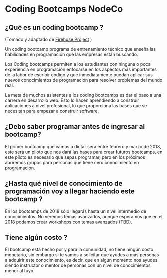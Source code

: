 # Coding Bootcamps NodeCo

## ¿Qué es un coding bootcamp ?
(Tomado y adaptado de [Firehose Project](https://thefirehoseproject.com/developer-guide/1) )

Un coding bootcamp programa de entrenamiento técnico que enseña las habilidades en programación que las empresas están buscando.

Los Coding bootcamps permiten a los estudiantes con ninguna o poca experiencia en programación enfocarse en los aspectos más importantes de la labor de escribir código y que inmediatamente puedan aplicar sus nuevos conocimientos de programación para resolver problemas del mundo real.

La meta de muchos asistentes a los coding bootcamps es dar el paso a una carrera en desarrollo web. Esto lo hacen aprendiendo a construir aplicaciones a nivel profesional, lo que proporciona las bases que se necesitan para empezar a construir software.


## ¿Debo saber programar antes de ingresar al bootcamp?

El primer bootcamp que vamos a dictar será entre febrero y marzo de 2018, este será un piloto que nos dará las bases para crear futuros bootcamps, en este píloto es necesario que sepas programar, pero en los próximos abriremos grupos para personas que tiene cero conocimiento en programación.


## ¿Hasta qué nivel de conocimiento de programación voy a llegar haciendo este bootcamp ?
En los bootcamps de 2018 sólo llegarás hasta un nivel  intermedio de conocimientos. No veremos temas avanzados, aunque esperamos que en el 2018 podamos crear workshops con temas avanzados (TBD).


## Tiene algún costo ?
El bootcamp está hecho por y para la comunidad, no tiene ningún costo monetario, sin embargo si te vamos a solicitar que ayudes a más personas a adquirir este conocimiento, es decir, que en algún momento nos ayudes siendo instructor o mentor de personas con un nivel de conocimientos menor al tuyo.